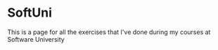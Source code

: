 # SoftUni
This is a page for all the exercises that I've done during my courses at Software University

